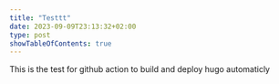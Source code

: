 ```yaml
---
title: "Testtt"
date: 2023-09-09T23:13:32+02:00
type: post
showTableOfContents: true
---
```

This is the test for github action to build and deploy hugo automaticly

